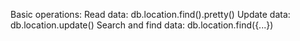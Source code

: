 Basic operations:
Read data: db.location.find().pretty()
Update data: db.location.update()
Search and find data: db.location.find({...})
